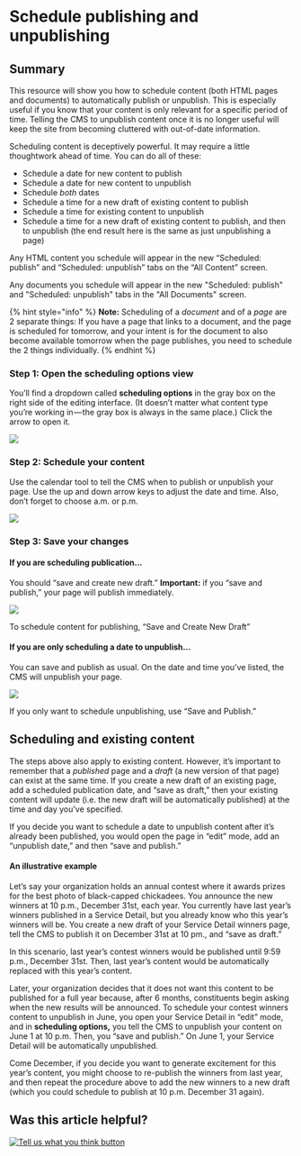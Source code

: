 # Schedule publishing and unpublishing

## Summary

This resource will show you how to schedule content \(both HTML pages and documents\) to automatically publish or unpublish. This is especially useful if you know that your content is only relevant for a specific period of time. Telling the CMS to unpublish content once it is no longer useful will keep the site from becoming cluttered with out-of-date information.

Scheduling content is deceptively powerful. It may require a little thoughtwork ahead of time. You can do all of these:

* Schedule a date for new content to publish
* Schedule a date for new content to unpublish
* Schedule _both_ dates
* Schedule a time for a new draft of existing content to publish
* Schedule a time for existing content to unpublish
* Schedule a time for a new draft of existing content to publish, and then to unpublish \(the end result here is the same as just unpublishing a page\)

Any HTML content you schedule will appear in the new “Scheduled: publish” and “Scheduled: unpublish” tabs on the “All Content” screen.

Any documents you schedule will appear in the new "Scheduled: publish" and "Scheduled: unpublish" tabs in the "All Documents" screen.

{% hint style="info" %}
**Note:** Scheduling of a _document_ and of a _page_ are 2 separate things: If you have a page that links to a document, and the page is scheduled for tomorrow, and your intent is for the document to also become available tomorrow when the page publishes, you need to schedule the 2 things individually.
{% endhint %}

### **Step 1: Open the scheduling options view**

You’ll find a dropdown called **scheduling options** in the gray box on the right side of the editing interface. \(It doesn’t matter what content type you’re working in — the gray box is always in the same place.\) Click the arrow to open it.

![](https://cdn-images-1.medium.com/max/1000/1*4zbN0iqDypsaIDP2ltmf9w.jpeg)

### **Step 2: Schedule your content**

Use the calendar tool to tell the CMS when to publish or unpublish your page. Use the up and down arrow keys to adjust the date and time. Also, don’t forget to choose a.m. or p.m.

![](https://cdn-images-1.medium.com/max/800/1*OxSCPE9pmHE7t2cuFQBA8Q.jpeg)

### **Step 3: Save your changes**

#### **If you are scheduling publication…**

You should “save and create new draft.” **Important:** if you “save and publish,” your page will publish immediately.

![](https://cdn-images-1.medium.com/max/1000/1*_hkOxwzTZQYS6lIySQBRLA.jpeg)

To schedule content for publishing, “Save and Create New Draft”

#### **If you are only scheduling a date to unpublish…**

You can save and publish as usual. On the date and time you’ve listed, the CMS will unpublish your page.

![](https://cdn-images-1.medium.com/max/1000/1*zX1QTTIxNDn0wzU4MfvqIQ.jpeg)

If you only want to schedule unpublishing, use “Save and Publish.”

## Scheduling and existing content

The steps above also apply to existing content. However, it’s important to remember that a _published_ page and a _draft_ \(a new version of that page\) can exist at the same time. If you create a new draft of an existing page, add a scheduled publication date, and “save as draft,” then your existing content will update \(i.e. the new draft will be automatically published\) at the time and day you’ve specified.

If you decide you want to schedule a date to unpublish content after it’s already been published, you would open the page in “edit” mode, add an “unpublish date,” and then “save and publish.”

#### **An illustrative example**

Let’s say your organization holds an annual contest where it awards prizes for the best photo of black-capped chickadees. You announce the new winners at 10 p.m., December 31st, each year. You currently have last year’s winners published in a Service Detail, but you already know who this year’s winners will be. You create a new draft of your Service Detail winners page, tell the CMS to publish it on December 31st at 10 pm., and “save as draft.”

In this scenario, last year’s contest winners would be published until 9:59 p.m., December 31st. Then, last year’s content would be automatically replaced with this year’s content.

Later, your organization decides that it does not want this content to be published for a full year because, after 6 months, constituents begin asking when the new results will be announced. To schedule your contest winners content to unpublish in June, you open your Service Detail in “edit” mode, and in **scheduling options,** you tell the CMS to unpublish your content on June 1 at 10 p.m. Then, you “save and publish.” On June 1, your Service Detail will be automatically unpublished.

Come December, if you decide you want to generate excitement for this year’s content, you might choose to re-publish the winners from last year, and then repeat the procedure above to add the new winners to a new draft \(which you could schedule to publish at 10 p.m. December 31 again\).

## Was this article helpful?

[![Tell us what you think button](https://blobscdn.gitbook.com/v0/b/gitbook-28427.appspot.com/o/assets%2F-LJ04qJGAHkvdE13BfdG%2F-LSz77NBAwnSNpMPT3df%2F-LSz7xSmyKXltd4avaCt%2FKB%20survey%20button%20POC%202.png?alt=media&token=8d071cab-8b95-48a3-a332-13e3fc8d9f96)](https://massgov.formstack.com/forms/mass_gov_knowledge_base_feedback?article=schedule-publishing-and-unpublishing)

